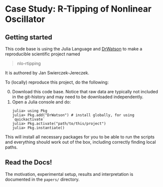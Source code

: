 # Case Study: R-Tipping of Nonlinear Oscillator 

## Getting started

This code base is using the Julia Language and [DrWatson](https://juliadynamics.github.io/DrWatson.jl/stable/)
to make a reproducible scientific project named
> nlo-rtipping

It is authored by Jan Swierczek-Jereczek.

To (locally) reproduce this project, do the following:

0. Download this code base. Notice that raw data are typically not included in the
   git-history and may need to be downloaded independently.
1. Open a Julia console and do:
   ```
   julia> using Pkg
   julia> Pkg.add("DrWatson") # install globally, for using `quickactivate`
   julia> Pkg.activate("path/to/this/project")
   julia> Pkg.instantiate()
   ```

This will install all necessary packages for you to be able to run the scripts and
everything should work out of the box, including correctly finding local paths.

## Read the Docs!

The motivation, experimental setup, results and interpretation is documented in the `papers/` directory. 